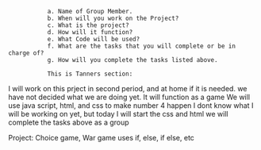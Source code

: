                a. Name of Group Member.
               b. When will you work on the Project?
               c. What is the project?
               d. How will it function? 
               e. What Code will be used?
               f. What are the tasks that you will complete or be in charge of?
               g. How will you complete the tasks listed above. 

               This is Tanners section:
I will work on this prject in second period, and at home if it is needed.
we have not decided what we are doing yet.
It will function as a game
We will use java script, html, and css to make number 4 happen
I dont know what I will be working on yet, but today I will start the css and html
we will complete the tasks above as a group


Project: Choice game, War game
uses if, else, if else, etc

